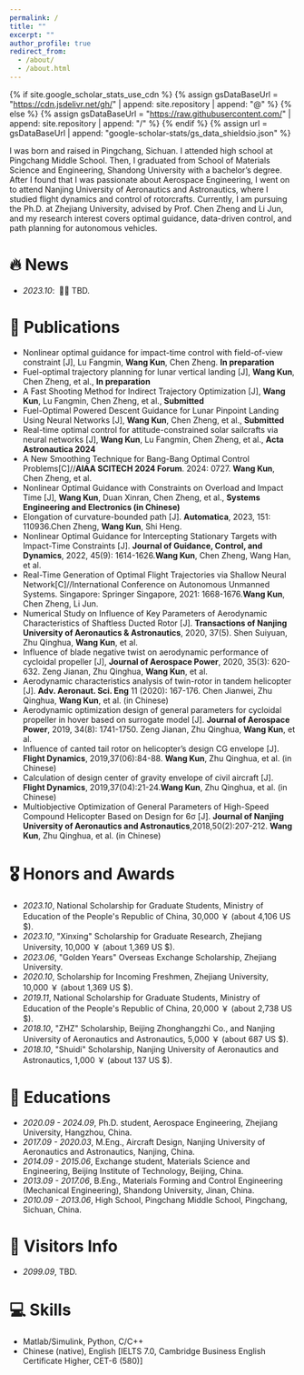 ```yaml
---
permalink: /
title: ""
excerpt: ""
author_profile: true
redirect_from: 
  - /about/
  - /about.html
---
```


{% if site.google_scholar_stats_use_cdn %}
{% assign gsDataBaseUrl = "https://cdn.jsdelivr.net/gh/" | append: site.repository | append: "@" %}
{% else %}
{% assign gsDataBaseUrl = "https://raw.githubusercontent.com/" | append: site.repository | append: "/" %}
{% endif %}
{% assign url = gsDataBaseUrl | append: "google-scholar-stats/gs_data_shieldsio.json" %}

<span class='anchor' id='about-me'></span>

I was born and raised in Pingchang, Sichuan. I attended high school at Pingchang Middle School. Then, I graduated from School of Materials Science and Engineering, Shandong University with a bachelor’s degree. After I found that I was passionate about Aerospace Engineering, I went on to attend Nanjing University of Aeronautics and Astronautics, where I studied flight dynamics and control of rotorcrafts. Currently, I am pursuing the Ph.D. at Zhejiang University, advised by Prof. Chen Zheng and Li Jun, and my research interest covers optimal guidance, data-driven control, and path planning for autonomous vehicles.

# 🔥 News
- *2023.10*: &nbsp;🎉🎉 TBD. 

# 📝 Publications 
- Nonlinear optimal guidance for impact-time control with field-of-view constraint [J], Lu Fangmin, **Wang Kun**, Chen Zheng. **In preparation**
- Fuel-optimal trajectory planning for lunar vertical landing [J], **Wang Kun**, Chen Zheng, et al., **In preparation** 
- A Fast Shooting Method for Indirect Trajectory Optimization [J], **Wang Kun**, Lu Fangmin, Chen Zheng, et al., **Submitted** 
- Fuel-Optimal Powered Descent Guidance for Lunar Pinpoint Landing Using Neural Networks [J], **Wang Kun**, Chen Zheng, et al., **Submitted**
- Real-time optimal control for attitude-constrained solar sailcrafts via neural networks [J], **Wang Kun**, Lu Fangmin, Chen Zheng, et al., **Acta Astronautica 2024**
- A New Smoothing Technique for Bang-Bang Optimal Control Problems[C]//**AIAA SCITECH 2024 Forum**. 2024: 0727. **Wang Kun**, Chen Zheng, et al.
- Nonlinear Optimal Guidance with Constraints on Overload and Impact Time [J], **Wang Kun**, Duan Xinran, Chen Zheng, et al., **Systems Engineering and Electronics (in Chinese)**
- Elongation of curvature-bounded path [J]. **Automatica**, 2023, 151: 110936.Chen Zheng, **Wang Kun**, Shi Heng.
- Nonlinear Optimal Guidance for Intercepting Stationary Targets with Impact-Time Constraints [J]. **Journal of Guidance, Control, and Dynamics**, 2022, 45(9): 1614-1626.**Wang Kun**, Chen Zheng, Wang Han, et al.
- Real-Time Generation of Optimal Flight Trajectories via Shallow Neural Network[C]//International Conference on Autonomous Unmanned Systems. Singapore: Springer Singapore, 2021: 1668-1676.**Wang Kun**, Chen Zheng, Li Jun.
- Numerical Study on Influence of Key Parameters of Aerodynamic Characteristics of Shaftless Ducted Rotor [J]. **Transactions of Nanjing University of Aeronautics & Astronautics**, 2020, 37(5). Shen Suiyuan, Zhu Qinghua, **Wang Kun**, et al.
- Influence of blade negative twist on aerodynamic performance of cycloidal propeller [J], **Journal of Aerospace Power**, 2020, 35(3): 620-632. Zeng Jianan, Zhu Qinghua, **Wang Kun**, et al.
- Aerodynamic characteristics analysis of twin-rotor in tandem helicopter [J]. **Adv. Aeronaut. Sci. Eng** 11 (2020): 167-176. Chen Jianwei, Zhu Qinghua, **Wang Kun**, et al. (in Chinese)
- Aerodynamic optimization design of general parameters for cycloidal propeller in hover based on surrogate model [J]. **Journal of Aerospace Power**, 2019, 34(8): 1741-1750. Zeng Jianan, Zhu Qinghua, **Wang Kun**, et al.
- Influence of canted tail rotor on helicopter’s design CG envelope [J]. **Flight Dynamics**, 2019,37(06):84-88. **Wang Kun**, Zhu Qinghua, et al. (in Chinese)
- Calculation of design center of gravity envelope of civil aircraft [J]. **Flight Dynamics**, 2019,37(04):21-24.**Wang Kun**, Zhu Qinghua, et al. (in Chinese)
- Multiobjective Optimization of General Parameters of High-Speed Compound Helicopter Based on Design for 6σ [J]. **Journal of Nanjing University of Aeronautics and Astronautics**,2018,50(2):207-212. **Wang Kun**, Zhu Qinghua, et al. (in Chinese)

# 🎖 Honors and Awards
- *2023.10*, National Scholarship for Graduate Students, Ministry of Education of the People's Republic of China, 30,000 ￥ (about 4,106 US $).
- *2023.10*, "Xinxing" Scholarship for Graduate Research, Zhejiang University, 10,000 ￥ (about 1,369 US $). 
- *2023.06*, "Golden Years" Overseas Exchange Scholarship, Zhejiang University.
- *2020.10*, Scholarship for Incoming Freshmen, Zhejiang University, 10,000 ￥ (about 1,369 US $).
- *2019.11*, National Scholarship for Graduate Students, Ministry of Education of the People's Republic of China, 20,000 ￥ (about 2,738 US $).
- *2018.10*, "ZHZ" Scholarship, Beijing Zhonghangzhi Co., and Nanjing University of Aeronautics and Astronautics, 5,000 ￥ (about 687 US $).
- *2018.10*, "Shuidi" Scholarship, Nanjing University of Aeronautics and Astronautics, 1,000 ￥ (about 137 US $).

# 📖 Educations
- *2020.09 - 2024.09*, Ph.D. student, Aerospace Engineering, Zhejiang University, Hangzhou, China. 
- *2017.09 - 2020.03*, M.Eng., Aircraft Design, Nanjing University of Aeronautics and Astronautics, Nanjing, China.
- *2014.09 - 2015.06*, Exchange student, Materials Science and Engineering, Beijing Institute of Technology, Beijing, China.
- *2013.09 - 2017.06*, B.Eng., Materials Forming and Control Engineering (Mechanical Engineering), Shandong University, Jinan, China.
- *2010.09 - 2013.06*, High School, Pingchang Middle School, Pingchang, Sichuan, China.
  
# 💬 Visitors Info
- *2099.09*, TBD. <script type="text/javascript" src="//rf.revolvermaps.com/0/0/8.js?i=5ib8qyqckov&amp;m=0&amp;c=ff0000&amp;cr1=ffffff&amp;f=arial&amp;l=33" async="async"></script>

# 💻 Skills
- Matlab/Simulink, Python, C/C++
- Chinese (native), English [IELTS 7.0, Cambridge Business English Certificate Higher, CET-6 (580)]
